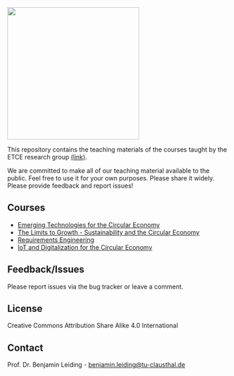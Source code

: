 
<img src="https://www.presse.tu-clausthal.de/fileadmin/Presse/images/Corporate_Design/Logo/Logo_TUC_en_CMYK.jpg" width="300">

This repository contains the teaching materials of the courses taught by the ETCE research group [(link)](https://etce-lab.com).

We are committed to make all of our teaching material available to the public. Feel free to use it for your own purposes. Please share it widely. Please provide feedback and report issues!

## Courses
- [Emerging Technologies for the Circular Economy](https://github.com/ETCE-LAB/teaching-material/tree/master/Emerging-Technologies-for-the-Circular-Economy#readme)
- [The Limits to Growth - Sustainability and the Circular Economy](https://github.com/ETCE-LAB/teaching-material/tree/master/The-Limits-to-Growth#readme)
- [Requirements Engineering](https://github.com/ETCE-LAB/teaching-material/tree/master/Requirements-Engineering#readme)
- [IoT and Digitalization for the Circular Economy](https://github.com/ETCE-LAB/teaching-material/tree/master/IoT-and-Digitalization-for-the-Circular-Economy#readme)

## Feedback/Issues
Please report issues via the bug tracker or leave a comment.

## License
Creative Commons Attribution Share Alike 4.0 International

## Contact
Prof. Dr. Benjamin Leiding - benjamin.leiding@tu-clausthal.de
